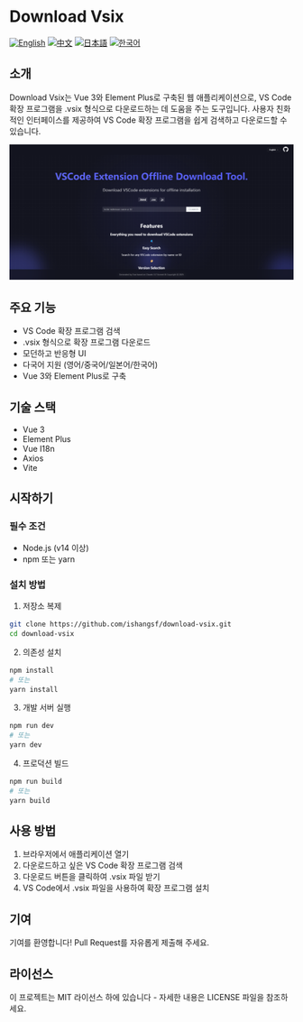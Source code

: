 # Download Vsix

[![English](https://img.shields.io/badge/README-English-blue)](README.en.md)
[![中文](https://img.shields.io/badge/README-中文-red)](README.zh.md)
[![日本語](https://img.shields.io/badge/README-日本語-brightgreen)](README.ja.md)
[![한국어](https://img.shields.io/badge/README-한국어-orange)](README.ko.md)

## 소개
Download Vsix는 Vue 3와 Element Plus로 구축된 웹 애플리케이션으로, VS Code 확장 프로그램을 .vsix 형식으로 다운로드하는 데 도움을 주는 도구입니다. 사용자 친화적인 인터페이스를 제공하여 VS Code 확장 프로그램을 쉽게 검색하고 다운로드할 수 있습니다.

![Screenshot](screenshot.png)

## 주요 기능
- VS Code 확장 프로그램 검색
- .vsix 형식으로 확장 프로그램 다운로드
- 모던하고 반응형 UI
- 다국어 지원 (영어/중국어/일본어/한국어)
- Vue 3와 Element Plus로 구축

## 기술 스택
- Vue 3
- Element Plus
- Vue I18n
- Axios
- Vite

## 시작하기

### 필수 조건
- Node.js (v14 이상)
- npm 또는 yarn

### 설치 방법
1. 저장소 복제
```bash
git clone https://github.com/ishangsf/download-vsix.git
cd download-vsix
```

2. 의존성 설치
```bash
npm install
# 또는
yarn install
```

3. 개발 서버 실행
```bash
npm run dev
# 또는
yarn dev
```

4. 프로덕션 빌드
```bash
npm run build
# 또는
yarn build
```

## 사용 방법
1. 브라우저에서 애플리케이션 열기
2. 다운로드하고 싶은 VS Code 확장 프로그램 검색
3. 다운로드 버튼을 클릭하여 .vsix 파일 받기
4. VS Code에서 .vsix 파일을 사용하여 확장 프로그램 설치

## 기여
기여를 환영합니다! Pull Request를 자유롭게 제출해 주세요.

## 라이선스
이 프로젝트는 MIT 라이선스 하에 있습니다 - 자세한 내용은 LICENSE 파일을 참조하세요. 